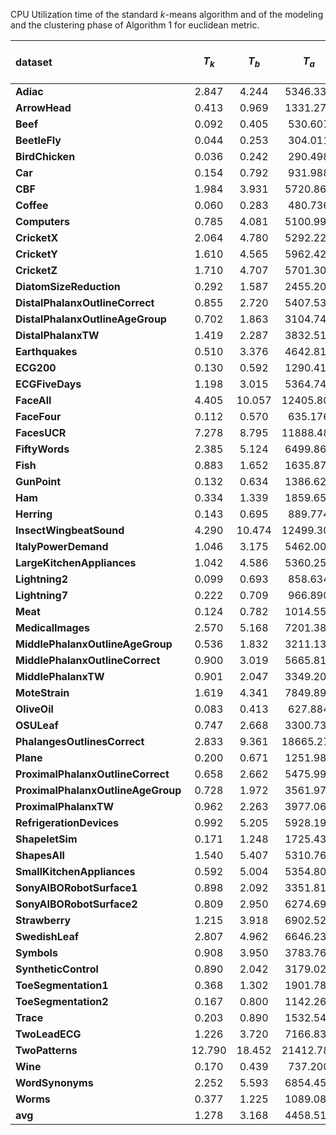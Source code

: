 CPU Utilization time of the standard $k$-means algorithm and of the modeling and the clustering phase of Algorithm 1 for euclidean metric.


| **dataset**                        | **$T_k$** | **$T_b$** | **$T_a$** | **$\frac{T_k}{T_b}$** | **$\frac{T_a + T_b}{T_k}$** |
|:-----------------------------------|:---------:|:---------:|:---------:|:---------------------:|:---------------------------:|
| **Adiac**                          | 2.847     | 4.244     | 5346.339  | 0.671                 | 1879.376                    |
| **ArrowHead**                      | 0.413     | 0.969     | 1331.271  | 0.426                 | 3228.109                    |
| **Beef**                           | 0.092     | 0.405     | 530.607   | 0.227                 | 5784.441                    |
| **BeetleFly**                      | 0.044     | 0.253     | 304.011   | 0.174                 | 6915.090                    |
| **BirdChicken**                    | 0.036     | 0.242     | 290.498   | 0.149                 | 8076.102                    |
| **Car**                            | 0.154     | 0.792     | 931.988   | 0.195                 | 6049.156                    |
| **CBF**                            | 1.984     | 3.931     | 5720.862  | 0.505                 | 2885.044                    |
| **Coffee**                         | 0.060     | 0.283     | 480.736   | 0.213                 | 7977.106                    |
| **Computers**                      | 0.785     | 4.081     | 5100.996  | 0.192                 | 6506.598                    |
| **CricketX**                       | 2.064     | 4.780     | 5292.220  | 0.432                 | 2566.127                    |
| **CricketY**                       | 1.610     | 4.565     | 5962.426  | 0.353                 | 3706.896                    |
| **CricketZ**                       | 1.710     | 4.707     | 5701.308  | 0.363                 | 3337.437                    |
| **DiatomSizeReduction**            | 0.292     | 1.587     | 2455.207  | 0.184                 | 8425.219                    |
| **DistalPhalanxOutlineCorrect**    | 0.855     | 2.720     | 5407.536  | 0.314                 | 6331.487                    |
| **DistalPhalanxOutlineAgeGroup**   | 0.702     | 1.863     | 3104.743  | 0.377                 | 4425.365                    |
| **DistalPhalanxTW**                | 1.419     | 2.287     | 3832.514  | 0.621                 | 2701.515                    |
| **Earthquakes**                    | 0.510     | 3.376     | 4642.818  | 0.151                 | 9101.262                    |
| **ECG200**                         | 0.130     | 0.592     | 1290.411  | 0.219                 | 9953.763                    |
| **ECGFiveDays**                    | 1.198     | 3.015     | 5364.742  | 0.397                 | 4481.721                    |
| **FaceAll**                        | 4.405     | 10.057    | 12405.803 | 0.438                 | 2818.392                    |
| **FaceFour**                       | 0.112     | 0.570     | 635.176   | 0.197                 | 5656.099                    |
| **FacesUCR**                       | 7.278     | 8.795     | 11888.488 | 0.828                 | 1634.691                    |
| **FiftyWords**                     | 2.385     | 5.124     | 6499.868  | 0.465                 | 2727.346                    |
| **Fish**                           | 0.883     | 1.652     | 1635.871  | 0.534                 | 1855.129                    |
| **GunPoint**                       | 0.132     | 0.634     | 1386.625  | 0.208                 | 10509.536                   |
| **Ham**                            | 0.334     | 1.339     | 1859.650  | 0.249                 | 5575.160                    |
| **Herring**                        | 0.143     | 0.695     | 889.774   | 0.206                 | 6222.707                    |
| **InsectWingbeatSound**            | 4.290     | 10.474    | 12499.309 | 0.410                 | 2915.829                    |
| **ItalyPowerDemand**               | 1.046     | 3.175     | 5462.000  | 0.329                 | 5225.332                    |
| **LargeKitchenAppliances**         | 1.042     | 4.586     | 5360.259  | 0.227                 | 5146.134                    |
| **Lightning2**                     | 0.099     | 0.693     | 858.634   | 0.143                 | 8680.073                    |
| **Lightning7**                     | 0.222     | 0.709     | 966.890   | 0.313                 | 4360.519                    |
| **Meat**                           | 0.124     | 0.782     | 1014.551  | 0.159                 | 8181.570                    |
| **MedicalImages**                  | 2.570     | 5.168     | 7201.380  | 0.497                 | 2803.668                    |
| **MiddlePhalanxOutlineAgeGroup**   | 0.536     | 1.832     | 3211.130  | 0.293                 | 5989.861                    |
| **MiddlePhalanxOutlineCorrect**    | 0.900     | 3.019     | 5665.819  | 0.298                 | 6299.409                    |
| **MiddlePhalanxTW**                | 0.901     | 2.047     | 3349.209  | 0.440                 | 3719.485                    |
| **MoteStrain**                     | 1.619     | 4.341     | 7849.895  | 0.373                 | 4850.989                    |
| **OliveOil**                       | 0.083     | 0.413     | 627.884   | 0.201                 | 7578.976                    |
| **OSULeaf**                        | 0.747     | 2.668     | 3300.737  | 0.280                 | 4424.006                    |
| **PhalangesOutlinesCorrect**       | 2.833     | 9.361     | 18665.270 | 0.303                 | 6592.055                    |
| **Plane**                          | 0.200     | 0.671     | 1251.985  | 0.298                 | 6266.416                    |
| **ProximalPhalanxOutlineCorrect**  | 0.658     | 2.662     | 5475.994  | 0.247                 | 8324.959                    |
| **ProximalPhalanxOutlineAgeGroup** | 0.728     | 1.972     | 3561.979  | 0.369                 | 4894.193                    |
| **ProximalPhalanxTW**              | 0.962     | 2.263     | 3977.064  | 0.425                 | 4134.795                    |
| **RefrigerationDevices**           | 0.992     | 5.205     | 5928.195  | 0.191                 | 5983.662                    |
| **ShapeletSim**                    | 0.171     | 1.248     | 1725.433  | 0.137                 | 10085.756                   |
| **ShapesAll**                      | 1.540     | 5.407     | 5310.762  | 0.285                 | 3450.937                    |
| **SmallKitchenAppliances**         | 0.592     | 5.004     | 5354.809  | 0.118                 | 9055.267                    |
| **SonyAIBORobotSurface1**          | 0.898     | 2.092     | 3351.813  | 0.429                 | 3734.444                    |
| **SonyAIBORobotSurface2**          | 0.809     | 2.950     | 6274.698  | 0.274                 | 7762.642                    |
| **Strawberry**                     | 1.215     | 3.918     | 6902.521  | 0.310                 | 5683.844                    |
| **SwedishLeaf**                    | 2.807     | 4.962     | 6646.234  | 0.566                 | 2369.926                    |
| **Symbols**                        | 0.908     | 3.950     | 3783.761  | 0.230                 | 4172.407                    |
| **SyntheticControl**               | 0.890     | 2.042     | 3179.024  | 0.436                 | 3572.626                    |
| **ToeSegmentation1**               | 0.368     | 1.302     | 1901.784  | 0.283                 | 5164.413                    |
| **ToeSegmentation2**               | 0.167     | 0.800     | 1142.264  | 0.208                 | 6857.012                    |
| **Trace**                          | 0.203     | 0.890     | 1532.545  | 0.228                 | 7557.585                    |
| **TwoLeadECG**                     | 1.226     | 3.720     | 7166.834  | 0.330                 | 5848.262                    |
| **TwoPatterns**                    | 12.790    | 18.452    | 21412.783 | 0.693                 | 1675.651                    |
| **Wine**                           | 0.170     | 0.439     | 737.200   | 0.386                 | 4351.850                    |
| **WordSynonyms**                   | 2.252     | 5.593     | 6854.458  | 0.403                 | 3046.204                    |
| **Worms**                          | 0.377     | 1.225     | 1089.084  | 0.307                 | 2895.906                    |
| **avg**                           | 1.278     | 3.168     | 4458.519  |
